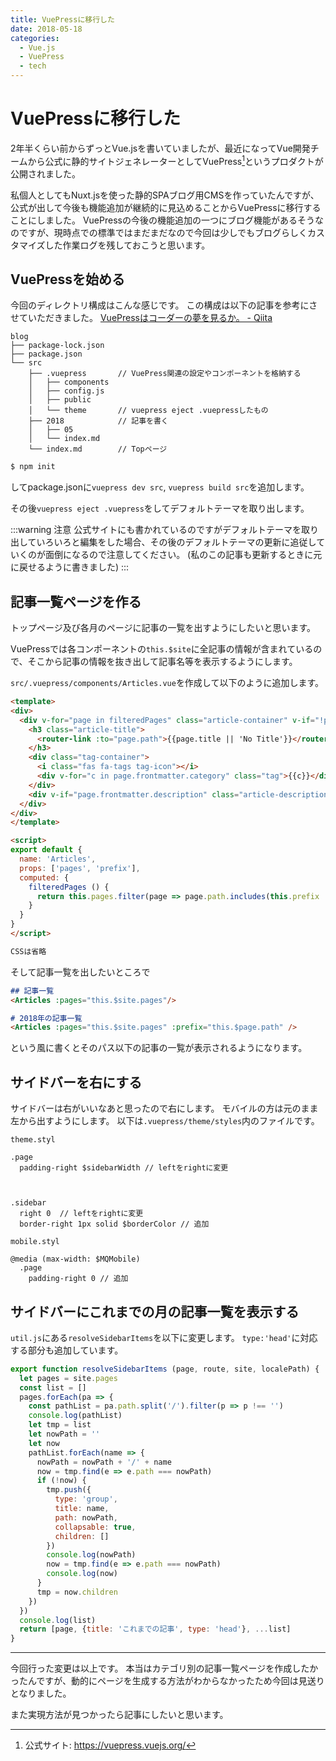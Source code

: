 ```yaml
---
title: VuePressに移行した
date: 2018-05-18
categories: 
  - Vue.js
  - VuePress
  - tech
---
```

# VuePressに移行した

2年半くらい前からずっとVue.jsを書いていましたが、最近になってVue開発チームから公式に静的サイトジェネレーターとしてVuePress[^a]というプロダクトが公開されました。

[^a]: 公式サイト: https://vuepress.vuejs.org/

私個人としてもNuxt.jsを使った静的SPAブログ用CMSを作っていたんですが、公式が出して今後も機能追加が継続的に見込めることからVuePressに移行することにしました。
VuePressの今後の機能追加の一つにブログ機能があるそうなのですが、現時点での標準ではまだまだなので今回は少しでもブログらしくカスタマイズした作業ログを残しておこうと思います。

## VuePressを始める
今回のディレクトリ構成はこんな感じです。
この構成は以下の記事を参考にさせていただきました。
[VuePressはコーダーの夢を見るか。 - Qiita](https://qiita.com/gollowars/items/845baa30ceb7cc035919)
```
blog
├── package-lock.json
├── package.json
└── src
    ├── .vuepress       // VuePress関連の設定やコンポーネントを格納する
    │   ├── components
    │   ├── config.js
    │   ├── public
    │   └── theme       // vuepress eject .vuepressしたもの
    ├── 2018            // 記事を書く
    │   ├── 05
    │   └── index.md
    └── index.md        // Topページ
```

```bash
$ npm init
```
してpackage.jsonに`vuepress dev src`, `vuepress build src`を追加します。

その後`vuepress eject .vuepress`をしてデフォルトテーマを取り出します。

:::warning 注意
公式サイトにも書かれているのですがデフォルトテーマを取り出していろいろと編集をした場合、その後のデフォルトテーマの更新に追従していくのが面倒になるので注意してください。
(私のこの記事も更新するときに元に戻せるように書きました)
:::

## 記事一覧ページを作る
トップページ及び各月のページに記事の一覧を出すようにしたいと思います。

VuePressでは各コンポーネントの`this.$site`に全記事の情報が含まれているので、そこから記事の情報を抜き出して記事名等を表示するようにします。

`src/.vuepress/components/Articles.vue`を作成して以下のように追加します。

```html
<template>
<div>
  <div v-for="page in filteredPages" class="article-container" v-if="!page.frontmatter.exclude">
    <h3 class="article-title">
      <router-link :to="page.path">{{page.title || 'No Title'}}</router-link>
    </h3>
    <div class="tag-container">
      <i class="fas fa-tags tag-icon"></i>
      <div v-for="c in page.frontmatter.category" class="tag">{{c}}</div>
    </div>
    <div v-if="page.frontmatter.description" class="article-description">{{page.frontmatter.description}}</div>
  </div>
</div>
</template>

<script>
export default {
  name: 'Articles',
  props: ['pages', 'prefix'],
  computed: {
    filteredPages () {
      return this.pages.filter(page => page.path.includes(this.prefix || ''))
    }
  }
}
</script>

CSSは省略
```

そして記事一覧を出したいところで
```markdown
## 記事一覧
<Articles :pages="this.$site.pages"/>
```

```markdown
# 2018年の記事一覧
<Articles :pages="this.$site.pages" :prefix="this.$page.path" />
```

という風に書くとそのパス以下の記事の一覧が表示されるようになります。

## サイドバーを右にする
サイドバーは右がいいなあと思ったので右にします。
モバイルの方は元のまま左から出すようにします。
以下は`.vuepress/theme/styles`内のファイルです。

`theme.styl`
```stylus
.page
  padding-right $sidebarWidth // leftをrightに変更



.sidebar
  right 0  // leftをrightに変更
  border-right 1px solid $borderColor // 追加
```

`mobile.styl`
```stylus
@media (max-width: $MQMobile)
  .page
    padding-right 0 // 追加
```

## サイドバーにこれまでの月の記事一覧を表示する
`util.js`にある`resolveSidebarItems`を以下に変更します。
`type:'head'`に対応する部分も追加しています。

```javascript
export function resolveSidebarItems (page, route, site, localePath) {
  let pages = site.pages
  const list = []
  pages.forEach(pa => {
    const pathList = pa.path.split('/').filter(p => p !== '')
    console.log(pathList)
    let tmp = list
    let nowPath = ''
    let now
    pathList.forEach(name => {
      nowPath = nowPath + '/' + name
      now = tmp.find(e => e.path === nowPath)
      if (!now) {
        tmp.push({
          type: 'group',
          title: name,
          path: nowPath,
          collapsable: true,
          children: []
        })
        console.log(nowPath)
        now = tmp.find(e => e.path === nowPath)
        console.log(now)
      } 
      tmp = now.children
    })
  })
  console.log(list)
  return [page, {title: 'これまでの記事', type: 'head'}, ...list]
}

```

---
今回行った変更は以上です。
本当はカテゴリ別の記事一覧ページを作成したかったんですが、動的にページを生成する方法がわからなかったため今回は見送りとなりました。

また実現方法が見つかったら記事にしたいと思います。

